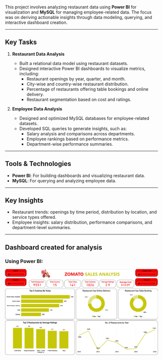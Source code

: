 
This project involves analyzing restaurant data using **Power BI** for visualization and **MySQL** for managing employee-related data. The focus was on deriving actionable insights through data modeling, querying, and interactive dashboard creation.  

---

## Key Tasks  

1. **Restaurant Data Analysis**  
   - Built a relational data model using restaurant datasets.  
   - Designed interactive Power BI dashboards to visualize metrics, including:  
     - Restaurant openings by year, quarter, and month.  
     - City-wise and country-wise restaurant distribution.  
     - Percentage of restaurants offering table bookings and online delivery.  
     - Restaurant segmentation based on cost and ratings.  

2. **Employee Data Analysis**  
   - Designed and optimized MySQL databases for employee-related datasets.  
   - Developed SQL queries to generate insights, such as:  
     - Salary analysis and comparisons across departments.  
     - Employee rankings based on performance metrics.  
     - Department-wise performance summaries.  

---

## Tools & Technologies  

- **Power BI**: For building dashboards and visualizing restaurant data.  
- **MySQL**: For querying and analyzing employee data.  

---

## Key Insights  

- Restaurant trends: openings by time period, distribution by location, and service types offered.  
- Employee insights: salary distribution, performance comparisons, and department-level summaries.  

---

## Dashboard created for analysis

### Using Power BI:
![Power BI Dashboard](images/Powerbi_dashboard.png)
